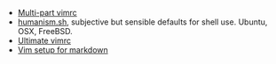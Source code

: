 * [Multi-part vimrc](http://yanpritzker.com/2012/01/20/the-cleanest-vimrc-youve-ever-seen/)
* [humanism.sh](https://github.com/cyphunk/humanism.sh), subjective but sensible defaults for shell use. Ubuntu, OSX, FreeBSD.
* [Ultimate vimrc](http://amix.dk/vim/vimrc.html)
* [Vim setup for markdown](http://www.swamphogg.com/2015/vim-setup/)
